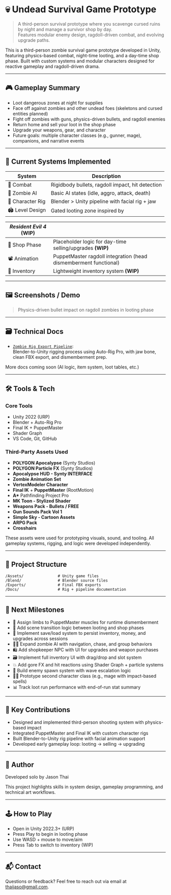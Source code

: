 # 💀 Undead Survival Game Prototype

> A third-person survival prototype where you scavenge cursed ruins by night and manage a survivor shop by day.\
> Features modular enemy design, ragdoll-driven combat, and evolving upgrade paths.

This is a third-person zombie survival game prototype developed in Unity, featuring physics-based combat, night-time looting, and a day-time shop phase. Built with custom systems and modular characters designed for reactive gameplay and ragdoll-driven drama.

---

## 🎮 Gameplay Summary

- Loot dangerous zones at night for supplies
- Face off against zombies and other undead foes (skeletons and cursed entities planned)
- Fight off zombies with guns, physics-driven bullets, and ragdoll enemies
- Return home and sell your loot in the shop phase
- Upgrade your weapons, gear, and character
- Future goals: multiple character classes (e.g., gunner, mage), companions, and narrative events

---

## 🧠 Current Systems Implemented

| System           | Description                                      |
| ---------------- | ------------------------------------------------ |
| 🎯 Combat        | Rigidbody bullets, ragdoll impact, hit detection |
| 🦟 Zombie AI     | Basic AI states (idle, aggro, attack, death)     |
| 🧴 Character Rig | Blender > Unity pipeline with facial rig + jaw   |
| 🏟 Level Design  | Gated looting zone inspired by                   |

| *Resident Evil 4* **(WIP)** |                                                                  |
| --------------------------- | ---------------------------------------------------------------- |
| 🛒 Shop Phase               | Placeholder logic for day-time selling/upgrades **(WIP)**        |
| 📽 Animation                | PuppetMaster ragdoll integration (head dismemberment functional) |
| 📆 Inventory                | Lightweight inventory system **(WIP)**                           |

---

## 🖼️ Screenshots / Demo



> Physics-driven bullet impact on ragdoll zombies in looting phase

---

## 🗃️ Technical Docs

- [`Zombie Rig Export Pipeline`](docs/Zombie_Rig_Export_Pipeline.md):\
  Blender-to-Unity rigging process using Auto-Rig Pro, with jaw bone, clean FBX export, and dismemberment prep.

More docs coming soon (AI logic, item system, loot tables, etc.)

---

## 🛠 Tools & Tech

### Core Tools

- Unity 2022 (URP)
- Blender + Auto-Rig Pro
- Final IK + PuppetMaster
- Shader Graph
- VS Code, Git, GitHub

### Third-Party Assets Used

- **POLYGON Apocalypse** (Synty Studios)
- **POLYGON Particle FX** (Synty Studios)
- **Apocalypse HUD - Synty INTERFACE**
- **Zombie Animation Set**
- **VertexModeler Character**
- **Final IK** + **PuppetMaster** (RootMotion)
- **A\*** Pathfinding Project Pro
- **MK Toon - Stylized Shader**
- **Weapons Pack - Bullets / FREE**
- **Gun Sounds Pack Vol 1**
- **Simple Sky - Cartoon Assets**
- **ARPG Pack**
- **Crosshairs**

These assets were used for prototyping visuals, sound, and tooling. All gameplay systems, rigging, and logic were developed independently.

---

## 📂 Project Structure

```
/Assets/               # Unity game files
/Blend/                # Blender source files
/Exports/              # Final FBX exports
/Docs/                 # Rig + pipeline documentation
```

---

## 🚧 Next Milestones

- 🎯 Assign limbs to PuppetMaster muscles for runtime dismemberment
- 🌇 Add scene transition logic between looting and shop phases
- 💾 Implement save/load system to persist inventory, money, and upgrades across sessions
- 🧟‍♂️ Expand zombie AI with navigation, chase, and group behaviors
- 🛍 Add shopkeeper NPC with UI for upgrades and weapon purchases
- 🗃 Implement full inventory UI with drag/drop and slot system
- 💥 Add gore FX and hit reactions using Shader Graph + particle systems
- 🔁 Build enemy spawn system with wave escalation logic
- 🧙‍♂️ Prototype second character class (e.g., mage with impact-based spells)
- 📊 Track loot run performance with end-of-run stat summary

---

## 🧰 Key Contributions

- Designed and implemented third-person shooting system with physics-based impact
- Integrated PuppetMaster and Final IK with custom character rigs
- Built Blender-to-Unity rig pipeline with facial animation support
- Developed early gameplay loop: looting → selling → upgrading

---

## 👤 Author

Developed solo by Jason Thai

This project highlights skills in system design, gameplay programming, and technical art workflows.

---

## 🕹 How to Play

- Open in Unity 2022.3+ (URP)
- Press Play to begin in looting phase
- Use WASD + mouse to move/aim
- Press Tab to switch to inventory (WIP)

---

## 📬 Contact

Questions or feedback? Feel free to reach out via email at [thaijaso@gmail.com](mailto\:thaijaso@gmail.com).

